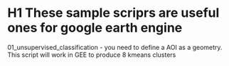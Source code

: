 # H1 These sample scriprs are useful ones for google earth engine

01_unsupervised_classification - you need to define a AOI as a geometry. This script will work in GEE to produce 8 kmeans clusters
